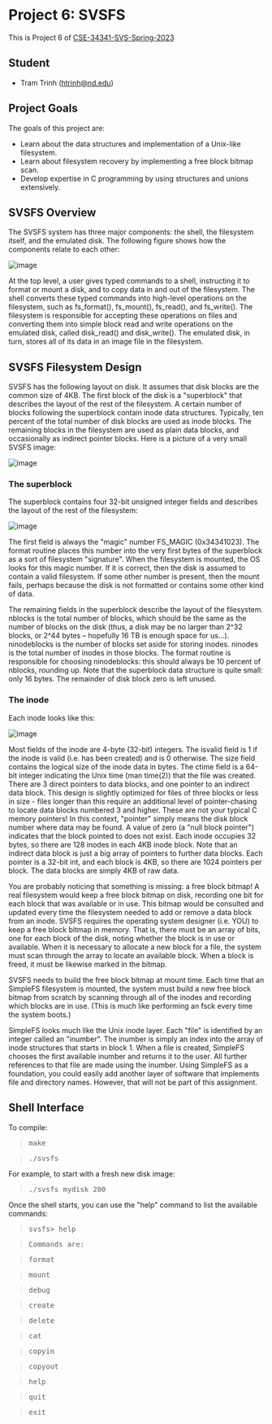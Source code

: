 # Project 6: SVSFS

This is Project 6 of [CSE-34341-SVS-Spring-2023](https://github.com/patrick-flynn/CSE34341-SVS-Sp2023/blob/main/index.md)

## Student

* Tram Trinh (htrinh@nd.edu)

## Project Goals

The goals of this project are:

- Learn about the data structures and implementation of a Unix-like filesystem.
- Learn about filesystem recovery by implementing a free block bitmap scan.
- Develop expertise in C programming by using structures and unions extensively.

## SVSFS Overview

The SVSFS system has three major components: the shell, the filesystem itself, and the emulated disk. The following figure shows how the components relate to each other: 

![image](https://github.com/tram-tr/svsfs-simple-filesystem/assets/97485876/40cda27d-b7c3-4f97-92fd-5426705009e0)

At the top level, a user gives typed commands to a shell, instructing it to format or mount a disk, and to copy data in and out of the filesystem. The shell converts these typed commands into high-level operations on the filesystem, such as fs_format(), fs_mount(), fs_read(), and fs_write(). The filesystem is responsible for accepting these operations on files and converting them into simple block read and write operations on the emulated disk, called disk_read() and disk_write(). The emulated disk, in turn, stores all of its data in an image file in the filesystem.

## SVSFS Filesystem Design

SVSFS has the following layout on disk. It assumes that disk blocks are the common size of 4KB. The first block of the disk is a "superblock" that describes the layout of the rest of the filesystem. A certain number of blocks following the superblock contain inode data structures. Typically, ten percent of the total number of disk blocks are used as inode blocks. The remaining blocks in the filesystem are used as plain data blocks, and occasionally as indirect pointer blocks. Here is a picture of a very small SVSFS image:

![image](https://github.com/tram-tr/svsfs-simple-filesystem/assets/97485876/8e9f70eb-795b-41ae-97f7-eba27cdea43b)

### The superblock

The superblock contains four 32-bit unsigned integer fields and describes the layout of the rest of the filesystem:

![image](https://github.com/tram-tr/svsfs-simple-filesystem/assets/97485876/3818e4ba-4ef6-4b14-b284-c80eac58f93b)

The first field is always the "magic" number FS_MAGIC (0x34341023). The format routine places this number into the very first bytes of the superblock as a sort of filesystem "signature". When the filesystem is mounted, the OS looks for this magic number. If it is correct, then the disk is assumed to contain a valid filesystem. If some other number is present, then the mount fails, perhaps because the disk is not formatted or contains some other kind of data.


The remaining fields in the superblock describe the layout of the filesystem. nblocks is the total number of blocks, which should be the same as the number of blocks on the disk (thus, a disk may be no larger than 2^32 blocks, or 2^44 bytes – hopefully 16 TB is enough space for us...). ninodeblocks is the number of blocks set aside for storing inodes. ninodes is the total number of inodes in those blocks. The format routine is responsible for choosing ninodeblocks: this should always be 10 percent of nblocks, rounding up. Note that the superblock data structure is quite small: only 16 bytes. The remainder of disk block zero is left unused.

### The inode

Each inode looks like this:

![image](https://github.com/tram-tr/svsfs-simple-filesystem/assets/97485876/a0789840-e9f6-4107-bc79-7f00d830ddfa)

Most fields of the inode are 4-byte (32-bit) integers. The isvalid field is 1 if the inode is valid (i.e. has been created) and is 0 otherwise. The size field contains the logical size of the inode data in bytes. The ctime field is a 64-bit integer indicating the Unix time (man time(2)) that the file was created. There are 3 direct pointers to data blocks, and one pointer to an indirect data block. This design is slightly optimized for files of three blocks or less in size - files longer than this require an additional level of pointer-chasing to locate data blocks numbered 3 and higher. These are not your typical C memory pointers! In this context, "pointer" simply means the disk block number where data may be found. A value of zero (a "null block pointer") indicates that the block pointed to does not exist. Each inode occupies 32 bytes, so there are 128 inodes in each 4KB inode block. Note that an indirect data block is just a big array of pointers to further data blocks. Each pointer is a 32-bit int, and each block is 4KB, so there are 1024 pointers per block. The data blocks are simply 4KB of raw data.


You are probably noticing that something is missing: a free block bitmap! A real filesystem would keep a free block bitmap on disk, recording one bit for each block that was available or in use. This bitmap would be consulted and updated every time the filesystem needed to add or remove a data block from an inode. SVSFS requires the operating system designer (i.e. YOU) to keep a free block bitmap in memory. That is, there must be an array of bits, one for each block of the disk, noting whether the block is in use or available. When it is necessary to allocate a new block for a file, the system must scan through the array to locate an available block. When a block is freed, it must be likewise marked in the bitmap.


SVSFS needs to build the free block bitmap at mount time. Each time that an SimpleFS filesystem is mounted, the system must build a new free block bitmap from scratch by scanning through all of the inodes and recording which blocks are in use. (This is much like performing an fsck every time the system boots.)


SimpleFS looks much like the Unix inode layer. Each "file" is identified by an integer called an "inumber". The inumber is simply an index into the array of inode structures that starts in block 1. When a file is created, SimpleFS chooses the first available inumber and returns it to the user. All further references to that file are made using the inumber. Using SimpleFS as a foundation, you could easily add another layer of software that implements file and directory names. However, that will not be part of this assignment.


## Shell Interface 

To compile:

> <samp>make</samp>

> <samp>./svsfs <filename> <number-of-blocks></samp>
  
For example, to start with a fresh new disk image:
  
> <samp>./svsfs mydisk 200</samp>
  
Once the shell starts, you can use the "help" command to list the available commands:

> <samp>svsfs> help</samp>

> <samp>Commands are:</samp>

> <samp>format</samp>

> <samp>mount</samp> 
  
> <samp>debug</samp> 

> <samp>create</samp> 

> <samp>delete <inode></samp> 

> <samp>cat <inode></samp> 

> <samp>copyin <file> <inode></samp> 

> <samp>copyout <inode> <file></samp> 

> <samp>help</samp> 
  
> <samp>quit</samp> 

> <samp>exit

  
